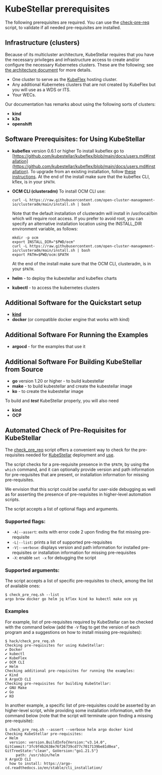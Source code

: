 # KubeStellar prerequisites

The following prerequisites are required.
You can use the [check-pre-req](#automated-check-of-pre-requisites-for-kubestellar) script, to validate if all needed pre-requisites are installed.


## Infrastructure (clusters)

Because of its multicluster architecture, KubeStellar requires that you have the necessary privileges and infrastructure access to create and/or configure the necessary Kubernetes clusters. These are the following; see [the architecture document](architecture.md) for more details.

- One cluster to serve as the [KubeFlex](https://github.com/kubestellar/kubeflex/) hosting cluster.
- Any additional Kubernetes clusters that are not created by KubeFlex but you will use as a WDS or ITS.
- Your WECs.

Our documentation has remarks about using the following sorts of clusters:

- **kind**
- **k3s**
- **openshift** 

<!-- begin software prerequisites -->
## Software Prerequisites: for Using KubeStellar

- **kubeflex** version 0.6.1 or higher
    To install kubeflex go to [https://github.com/kubestellar/kubeflex/blob/main/docs/users.md#installation](https://github.com/kubestellar/kubeflex/blob/main/docs/users.md#installation). To upgrade from an existing installation,
follow [these instructions](https://github.com/kubestellar/kubeflex/blob/main/docs/users.md#upgrading-kubeflex). At the end of the install make sure that the kubeflex CLI, kflex, is in your `$PATH`.

- **OCM CLI (clusteradm)**
    To install OCM CLI use:

    ```shell
    curl -L https://raw.githubusercontent.com/open-cluster-management-io/clusteradm/main/install.sh | bash
    ```

    Note that the default installation of clusteradm will install in /usr/local/bin which will require root access. If you prefer to avoid root, you can specify an alternative installation location using the INSTALL_DIR environment variable, as follows:

    ```shell
    mkdir -p ocm
    export INSTALL_DIR="$PWD/ocm"
    curl -L https://raw.githubusercontent.com/open-cluster-management-io/clusteradm/main/install.sh | bash
    export PATH=$PWD/ocm:$PATH
    ```

    At the end of the install make sure that the OCM CLI, clusteradm, is in your `$PATH`.

- **helm** - to deploy the kubestellar and kubeflex charts
- **kubectl** - to access the kubernetes clusters

## Additional Software for the Quickstart setup

- [**kind**](https://kind.sigs.k8s.io/)
- **docker** (or compatible docker engine that works with kind)

## Additional Software For Running the Examples

- **argocd** - for the examples that use it

## Additional Software For Building KubeStellar from Source

- **go** version 1.20 or higher - to build kubestellar
- **make** - to build kubestellar and create the kubestellar image
- **ko** - to create the kubestellar image

To build and _**test**_ KubeStellar properly, you will also need

- **kind**
- **OCP**

<!-- start tag for check script  include -->

## Automated Check of Pre-Requisites for KubeStellar
The [check_pre_req](https://github.com/kubestellar/kubestellar/blob/main/hack/check_pre_req.sh) script offers a convenient way to check for the pre-requisites needed for [KubeStellar](./pre-reqs.md) deployment and [use](./example-scenarios.md).

The script checks for a pre-requisite presence in the `$PATH`, by using the `which` command, and it can optionally provide version and path information for pre-requisites that are present, or installation information for missing pre-requisites.

We envision that this script could be useful for user-side debugging as well as for asserting the presence of pre-requisites in higher-level automation scripts.

The script accepts a list of optional flags and arguments.

### **Supported flags:**

- `-A|--assert`: exits with error code 2 upon finding the fist missing pre-requisite
- `-L|--list`: prints a list of supported pre-requisites
- `-V|--verbose`: displays version and path information for installed pre-requisites or installation information for missing pre-requisites
- `-X`: enable `set -x` for debugging the script

### **Supported arguments:**

The script accepts a list of specific pre-requisites to check, among the list of available ones:

```shell
$ check_pre_req.sh --list
argo brew docker go helm jq kflex kind ko kubectl make ocm yq
```

### Examples
For example, list of pre-requisites required by KubeStellar can be checked with the command below (add the `-V` flag to get the version of each program and a suggestions on how to install missing pre-requisites):

```shell
$ hack/check_pre_req.sh
Checking pre-requisites for using KubeStellar:
✔ Docker
✔ kubectl
✔ KubeFlex
✔ OCM CLI
✔ Helm
Checking additional pre-requisites for running the examples:
✔ Kind
X ArgoCD CLI
Checking pre-requisites for building KubeStellar:
✔ GNU Make
✔ Go
✔ KO
```

<!-- end tag for check-prereq script -->

In another example, a specific list of pre-requisites could be asserted by an higher-level script, while providing some installation information, with the command below (note that the script will terminate upon finding a missing pre-requisite):

```shell
$ check_pre_req.sh --assert --verbose helm argo docker kind
Checking KubeStellar pre-requisites:
✔ Helm
  version: version.BuildInfo{Version:"v3.14.0", GitCommit:"3fc9f4b2638e76f26739cd77c7017139be81d0ea", GitTreeState:"clean", GoVersion:"go1.21.5"}
     path: /usr/sbin/helm
X ArgoCD CLI
  how to install: https://argo-cd.readthedocs.io/en/stable/cli_installation/
```

